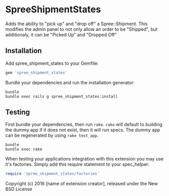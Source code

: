 SpreeShipmentStates
===================

Adds the ability to "pick up" and "drop off" a Spree::Shipment. This modifies the admin panel to not only allow an order to be "Shipped", but additionaly, it can be "Picked Up" and "Dropped Off"

Installation
------------

Add spree_shipment_states to your Gemfile:

```ruby
gem 'spree_shipment_states'
```

Bundle your dependencies and run the installation generator:

```shell
bundle
bundle exec rails g spree_shipment_states:install
```

Testing
-------

First bundle your dependencies, then run `rake`. `rake` will default to building the dummy app if it does not exist, then it will run specs. The dummy app can be regenerated by using `rake test_app`.

```shell
bundle
bundle exec rake
```

When testing your applications integration with this extension you may use it's factories.
Simply add this require statement to your spec_helper:

```ruby
require 'spree_shipment_states/factories'
```

Copyright (c) 2016 [name of extension creator], released under the New BSD License
